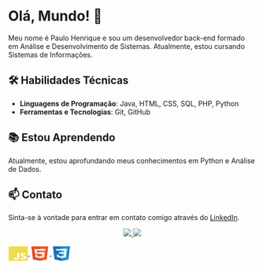 # Olá, Mundo! 👋

Meu nome é Paulo Henrique e sou um desenvolvedor back-end formado em Análise e Desenvolvimento de Sistemas. Atualmente, estou cursando Sistemas de Informações.

## 🛠️ Habilidades Técnicas

- **Linguagens de Programação**: Java, HTML, CSS, SQL, PHP, Python
- **Ferramentas e Tecnologias**: Git, GitHub

## 📚 Estou Aprendendo

Atualmente, estou aprofundando meus conhecimentos em Python e Análise de Dados.

## 📫 Contato

Sinta-se à vontade para entrar em contato comigo através do [LinkedIn](https://www.linkedin.com/in/phlvss/).


<div align="center">
  <a href="https://github.com/phlvss">
  <img height="180em" src="https://github-readme-stats.vercel.app/api?username=phlvss&show_icons=true&theme=dracula&include_all_commits=true&count_private=true"/>
  <img height="180em" src="https://github-readme-stats.vercel.app/api/top-langs/?username=phlvss&layout=compact&langs_count=7&theme=dracula"/>
</div>
<div style="display: inline_block"><br>
  <img align="center" alt="Rafa-Js" height="30" width="40" src="https://raw.githubusercontent.com/devicons/devicon/master/icons/javascript/javascript-plain.svg">
  <img align="center" alt="Rafa-HTML" height="30" width="40" src="https://raw.githubusercontent.com/devicons/devicon/master/icons/html5/html5-original.svg">
  <img align="center" alt="Rafa-CSS" height="30" width="40" src="https://raw.githubusercontent.com/devicons/devicon/master/icons/css3/css3-original.svg">

</div>
  
  ##



